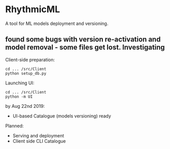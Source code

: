 # RhythmicML
A tool for ML models deployment and versioning.

## found some bugs with version re-activation and model removal - some files get lost. Investigating

Client-side preparation:
```
cd ... /src/Client
python setup_db.py
```

Launching UI:

```
cd ... /src/Client
python -m UI
```

by Aug 22nd 2019:
 - UI-based Catalogue (models versioning) ready

 Planned:
 - Serving and deployment
 - Client side CLI Catalogue